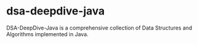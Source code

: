 # dsa-deepdive-java
DSA-DeepDive-Java is a comprehensive collection of Data Structures and Algorithms implemented in Java.
